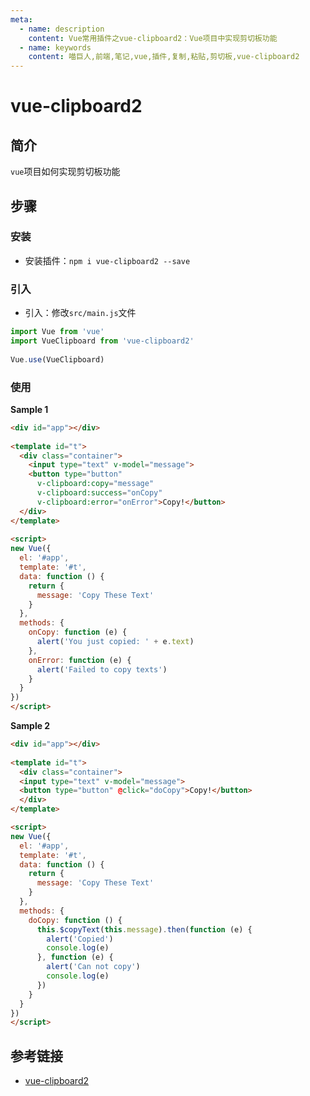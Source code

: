 ```yaml
---
meta:
  - name: description
    content: Vue常用插件之vue-clipboard2：Vue项目中实现剪切板功能
  - name: keywords
    content: 喵巨人,前端,笔记,vue,插件,复制,粘贴,剪切板,vue-clipboard2
---
```


# vue-clipboard2

## 简介
`vue`项目如何实现剪切板功能

## 步骤
### 安装
- 安装插件：`npm i vue-clipboard2 --save`

### 引入
- 引入：修改`src/main.js`文件

```javascript
import Vue from 'vue'
import VueClipboard from 'vue-clipboard2'
 
Vue.use(VueClipboard)
```

### 使用
**Sample 1**

```html
<div id="app"></div>
 
<template id="t">
  <div class="container">
    <input type="text" v-model="message">
    <button type="button"
      v-clipboard:copy="message"
      v-clipboard:success="onCopy"
      v-clipboard:error="onError">Copy!</button>
  </div>
</template>
 
<script>
new Vue({
  el: '#app',
  template: '#t',
  data: function () {
    return {
      message: 'Copy These Text'
    }
  },
  methods: {
    onCopy: function (e) {
      alert('You just copied: ' + e.text)
    },
    onError: function (e) {
      alert('Failed to copy texts')
    }
  }
})
</script> 
```

**Sample 2**

```html
<div id="app"></div>
 
<template id="t">
  <div class="container">
  <input type="text" v-model="message">
  <button type="button" @click="doCopy">Copy!</button>
  </div>
</template>

<script>
new Vue({
  el: '#app',
  template: '#t',
  data: function () {
    return {
      message: 'Copy These Text'
    }
  },
  methods: {
    doCopy: function () {
      this.$copyText(this.message).then(function (e) {
        alert('Copied')
        console.log(e)
      }, function (e) {
        alert('Can not copy')
        console.log(e)
      })
    }
  }
})
</script> 
```

## 参考链接
- [vue-clipboard2](https://www.npmjs.com/package/vue-clipboard2)